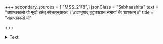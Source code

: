 +++
secondary_sources = [ "MSS_2178",]
jsonClass = "Subhaashita"
text = "अप्राप्तकालो यो मूर्खो हसेत् स्वेच्छानुसारतः।  \nप्राप्नुयाद् बुद्ध्यवज्ञानं सभायां चैव शाश्वतम्॥"
title = "अप्राप्तकालो यो"

+++

<details><summary>Text</summary>

अप्राप्तकालो यो मूर्खो हसेत् स्वेच्छानुसारतः।  
प्राप्नुयाद् बुद्ध्यवज्ञानं सभायां चैव शाश्वतम्॥
</details>
